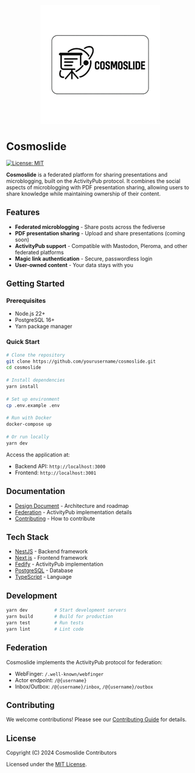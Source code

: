 <div style="text-align: center">
  <img src="logo-with-typography.png" width=320 />
</div>

# Cosmoslide

[![License: MIT](https://img.shields.io/badge/License-MIT-yellow.svg)](https://opensource.org/licenses/MIT)

**Cosmoslide** is a federated platform for sharing presentations and microblogging, built on the ActivityPub protocol. It combines the social aspects of microblogging with PDF presentation sharing, allowing users to share knowledge while maintaining ownership of their content.

## Features

- **Federated microblogging** - Share posts across the fediverse
- **PDF presentation sharing** - Upload and share presentations (coming soon)
- **ActivityPub support** - Compatible with Mastodon, Pleroma, and other federated platforms
- **Magic link authentication** - Secure, passwordless login
- **User-owned content** - Your data stays with you

## Getting Started

### Prerequisites

- Node.js 22+
- PostgreSQL 16+
- Yarn package manager

### Quick Start

```bash
# Clone the repository
git clone https://github.com/yourusername/cosmoslide.git
cd cosmoslide

# Install dependencies
yarn install

# Set up environment
cp .env.example .env

# Run with Docker
docker-compose up

# Or run locally
yarn dev
```

Access the application at:
- Backend API: `http://localhost:3000`
- Frontend: `http://localhost:3001`

## Documentation

- [Design Document](docs/DESIGN.md) - Architecture and roadmap
- [Federation](docs/FEDERATION.md) - ActivityPub implementation details
- [Contributing](CONTRIBUTING.md) - How to contribute

## Tech Stack

- [NestJS](https://nestjs.com/) - Backend framework
- [Next.js](https://nextjs.org/) - Frontend framework
- [Fedify](https://fedify.dev/) - ActivityPub implementation
- [PostgreSQL](https://www.postgresql.org/) - Database
- [TypeScript](https://www.typescriptlang.org/) - Language

## Development

```bash
yarn dev          # Start development servers
yarn build        # Build for production
yarn test         # Run tests
yarn lint         # Lint code
```

## Federation

Cosmoslide implements the ActivityPub protocol for federation:

- WebFinger: `/.well-known/webfinger`
- Actor endpoint: `/@{username}`
- Inbox/Outbox: `/@{username}/inbox`, `/@{username}/outbox`

## Contributing

We welcome contributions! Please see our [Contributing Guide](CONTRIBUTING.md) for details.

## License

Copyright (C) 2024 Cosmoslide Contributors

Licensed under the [MIT License](LICENSE).
